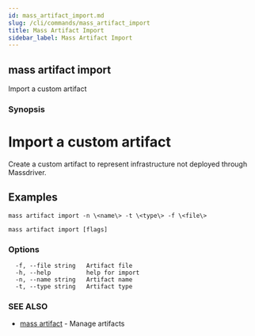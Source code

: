 ```yaml
---
id: mass_artifact_import.md
slug: /cli/commands/mass_artifact_import
title: Mass Artifact Import
sidebar_label: Mass Artifact Import
---
```

## mass artifact import

Import a custom artifact

### Synopsis

# Import a custom artifact

Create a custom artifact to represent infrastructure not deployed through Massdriver.

## Examples

```shell
mass artifact import -n \<name\> -t \<type\> -f \<file\>
```


```
mass artifact import [flags]
```

### Options

```
  -f, --file string   Artifact file
  -h, --help          help for import
  -n, --name string   Artifact name
  -t, --type string   Artifact type
```

### SEE ALSO

* [mass artifact](/cli/commands/mass_artifact)	 - Manage artifacts
